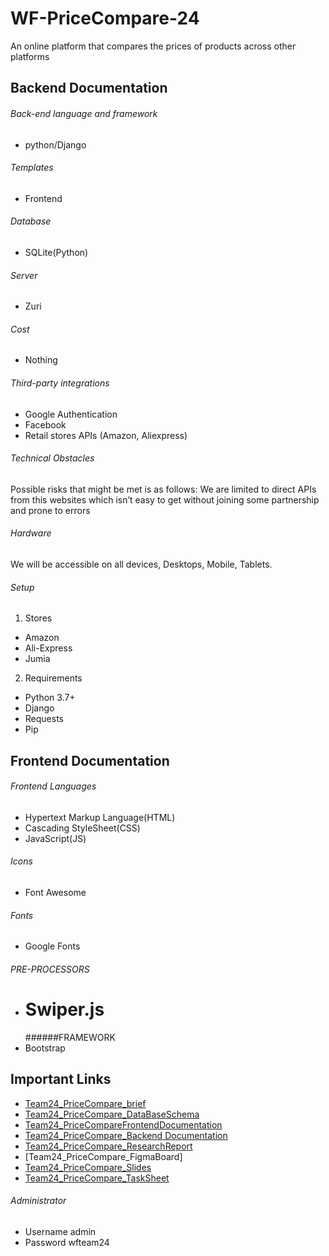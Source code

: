 # WF-PriceCompare-24

An online platform that compares the prices of products across other platforms

## Backend Documentation

###### Back-end language and framework

- python/Django

###### Templates

- Frontend

###### Database

- SQLite(Python)

###### Server

- Zuri

###### Cost

- Nothing

###### Third-party integrations

- Google Authentication
- Facebook
- Retail stores APIs (Amazon, Aliexpress)

###### Technical Obstacles

Possible risks that might be met is as follows:
We are limited to direct APIs from this websites which isn’t easy to get without joining some partnership and prone to errors

###### Hardware

We will be accessible on all devices, Desktops, Mobile, Tablets.

###### Setup

1. Stores

- Amazon
- Ali-Express
- Jumia

2. Requirements

- Python 3.7+
- Django
- Requests
- Pip

## Frontend Documentation

###### Frontend Languages

- Hypertext Markup Language(HTML)
- Cascading StyleSheet(CSS)
- JavaScript(JS)

###### Icons

- Font Awesome

###### Fonts

- Google Fonts

###### PRE-PROCESSORS

- # Swiper.js
  ######FRAMEWORK
- Bootstrap

## Important Links

- [Team24_PriceCompare_brief](https://bit.ly/Team24_PriceCompare_Brief)
- [Team24_PriceCompare_DataBaseSchema](https://bit.ly/Team24_PriceCompare_DataBaseSchema)
- [Team24_PriceCompareFrontendDocumentation](https://bit.ly/Team24_PriceCompare_FrontendDoc)
- [Team24_PriceCompare_Backend Documentation](https://bit.ly/Team24_PriceCompare_BE_Doc)
- [Team24_PriceCompare_ResearchReport](https://bit.ly/Team24_PriceCompare_Research)
- [Team24_PriceCompare_FigmaBoard]
- [Team24_PriceCompare_Slides](https://www.canva.com/design/DAFHbeze7Nw/n6F3XGAqUlZkHroeOl9C8g/edit?utm_content=DAFHbeze7Nw&utm_campaign=designshare&utm_medium=link2&utm_source=sharebutton)
- [Team24_PriceCompare_TaskSheet](https://bit.ly/Team24_PriceCompare_TaskSheet)

###### Administrator

- Username
  admin
- Password
  wfteam24
